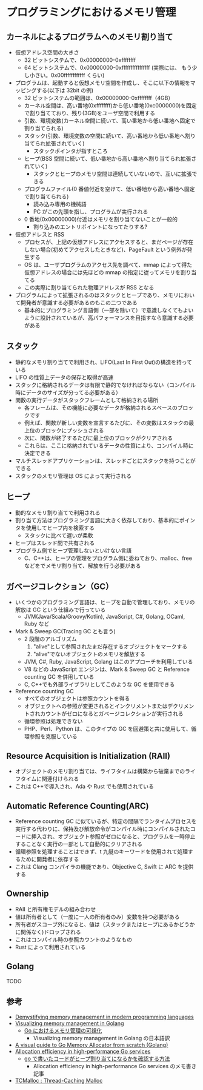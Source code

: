 # プログラミングにおけるメモリ管理

## カーネルによるプログラムへのメモリ割り当て

- 仮想アドレス空間の大きさ
  - 32 ビットシステムで、0x00000000-0xffffffff
  - 64 ビットシステムで、0x00000000-0xffffffffffffffff (実際には、 もう少し小さい。0x00ffffffffffff くらい)
- プログラムは、起動すると仮想メモリ空間を作成し、そこに以下の情報をマッピングする(以下は 32bit の例)
  - 32 ビットシステムの範囲は、0x00000000-0xffffffff（4GB）
  - カーネル空間は、高い番地(0xffffffff)から低い番地(0xc0000000)を固定で割り当てており、残り(3GB)をユーザ空間で利用する
  - 引数、環境変数(カーネル空間に続いて、高い番地から低い番地へ固定で割り当てられる)
  - スタック(引数、環境変数の空間に続いて、高い番地から低い番地へ割り当てられ拡張されていく)
    - スタックポインタが指すところ
  - ヒープ(BSS 空間に続いて、低い番地から高い番地へ割り当てられ拡張されていく)
    - スタックとヒープのメモリ空間は連続していないので、互いに拡張できる
  - プログラムファイル(0 番値付近を空けて、低い番地から高い番地へ固定で割り当てられる)
    - 読み込み専用の機械語
    - PC がこの先頭を指し、プログラムが実行される
  - 0 番地(0x00000000)付近はメモリを割り当てないことが一般的
    - 割り込みのエントリポイントになってたりする?
- 仮想アドレスと RSS
  - プロセスが、上記の仮想アドレスにアクセスすると、まだページが存在しない場合(初めてアクセスしたときなど)、PageFault という例外が発生する
  - OS は、ユーザプログラムのアクセス先を調べて、mmap によって得た仮想アドレスの場合には先ほどの mmap の指定に従ってメモリを割り当てる
  - この実際に割り当てられた物理アドレスが RSS となる
- プログラムによって拡張されるのはスタックとヒープであり、メモリにおいて開発者が意識する必要があるのもこの二つである
  - 基本的にプログラミング言語側（一部を除いて）で意識しなくてもよいように設計されているが、高パフォーマンスを目指すなら意識する必要がある

## スタック

- 静的なメモリ割り当てで利用され、LIFO(Last In First Out)の構造を持っている
- LIFO の性質上データの保存と取得が高速
- スタックに格納されるデータは有限で静的でなければならない（コンパイル時にデータのサイズが分ってる必要がある）
- 関数の実行データがスタックフレームとして格納される場所
  - 各フレームは、その機能に必要なデータが格納されるスペースのブロックです
  - 例えば、関数が新しい変数を宣言するたびに、その変数はスタックの最上位のブロックにプッシュされる
  - 次に、関数が終了するたびに最上位のブロックがクリアされる
  - これらは、ここに格納されているデータの性質により、コンパイル時に決定できる
- マルチスレッドアプリケーションは、スレッドごとにスタックを持つことができる
- スタックのメモリ管理は OS によって実行される

## ヒープ

- 動的なメモリ割り当てで利用される
- 割り当て方法はプログラミング言語に大きく依存しており、基本的にポインタを使用してヒープ内を検索する
  - スタックに比べて遅いが柔軟
- ヒープはスレッド間で共有される
- プログラム側でヒープ管理しないといけない言語
  - C、C++は、ヒープの管理をプログラム側に委ねており、malloc、free などをでメモリ割り当て、解放を行う必要がある

## ガベージコレクション（GC）

- いくつかのプログラミング言語は、ヒープを自動で管理しており、メモリの解放は GC という仕組みで行っている
  - JVM(Java/Scala/Groovy/Kotlin), JavaScript, C#, Golang, OCaml, Ruby など
- Mark & Sweep GC(Tracing GC とも言う)
  - 2 段階のアルゴリズム
    1. "alive"として参照されたまだ存在するオブジェクトをマークする
    2. "alive"でないオブジェクトのメモリを解放する
  - JVM, C#, Ruby, JavaScript, Golang はこのアプローチを利用している
  - V8 などの JavaScript エンジンは、Mark & Sweep GC と Reference counting GC を併用している
  - C, C++でも外部ライブラリとしてこのような GC を使用できる
- Reference counting GC
  - すべてのオブジェクトは参照カウントを得る
  - オブジェクトへの参照が変更されるとインクリメントまたはデクリメントされカウントがゼロになるとガベージコレクションが実行される
  - 循環参照は処理できない
  - PHP、Perl、Python は、このタイプの GC を回避策と共に使用して、循環参照を克服している

## Resource Acquisition is Initialization (RAII)

- オブジェクトのメモリ割り当ては、ライフタイムは構築から破棄までのライフタイムに関連付けられる
- これは C++で導入され、Ada や Rust でも使用されている

## Automatic Reference Counting(ARC)

- Reference counting GC に似ているが、特定の間隔でランタイムプロセスを実行する代わりに、保持及び解放命令がコンパイル時にコンパイルされたコードに挿入され、オブジェクト参照がゼロになると、プログラムを一時停止することなく実行の一部として自動的にクリアされる
- 循環参照を処理することはできず、t 九艇のキーワードを使用されて処理するために開発者に依存する
- これは Clang コンパイラの機能であり、Objective C, Swift に ARC を提供する

## Ownership

- RAII と所有権モデルの組み合わせ
- 値は所有者として（一度に一人の所有者のみ）変数を持つ必要がある
- 所有者がスコープ外になると、値は（スタックまたはヒープにあるかどうかに関係なく)ドロップされる
- これはコンパイル時の参照カウントのようなもの
- Rust によって利用されている

## Golang

TODO

## 参考

- [Demystifying memory management in modern programming languages](https://deepu.tech/memory-management-in-programming/)
- [Visualizing memory management in Golang](https://deepu.tech/memory-management-in-golang/)
  - [Go におけるメモリ管理の可視化](https://zenn.dev/kazu1029/articles/38ab3d99ef0de3)
    - Visualizing memory management in Golang の日本語訳
- [A visual guide to Go Memory Allocator from scratch (Golang)](https://medium.com/@ankur_anand/a-visual-guide-to-golang-memory-allocator-from-ground-up-e132258453ed)
- [Allocation efficiency in high-performance Go services](https://segment.com/blog/allocation-efficiency-in-high-performance-go-services/)
  - [go で書いたコードがヒープ割り当てになるかを確認する方法](https://hnakamur.github.io/blog/2018/01/30/go-heap-allocations/)
    - Allocation efficiency in high-performance Go services のメモ書き記事
- [TCMalloc : Thread-Caching Malloc](http://goog-perftools.sourceforge.net/doc/tcmalloc.html)
